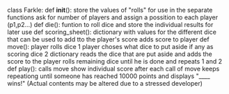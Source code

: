 class Farkle:
  def __init__():
    store the values of "rolls" for use in the separate functions
    ask for number of players and assign a possition to each player (p1,p2...)
  def die():
      funtion to roll dice and store the individual results for later use
  def scoring_sheet():
    dictionary with values for the different dice that can be used to add tto the player's score
    adds score to player 
  def move():
    player rolls dice
    1 player choses what dice to put aside if any as scoring dice
    2 dictionary reads the dice that are put aside and adds the score to the player
    rolls remaining dice until he is done and repeats 1 and 2
  def play():
    calls move
    show individual score after each call of move
    keeps repeationg until someone has reached 10000 points and displays "____ wins!"
(Actual contents may be altered due to a stressed developer)
